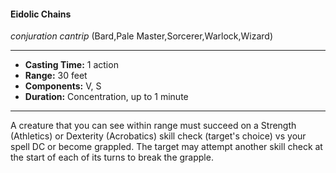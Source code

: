 #### Eidolic Chains
*conjuration cantrip* (Bard,Pale Master,Sorcerer,Warlock,Wizard)
___
- **Casting Time:** 1 action
- **Range:** 30 feet
- **Components:** V, S
- **Duration:** Concentration, up to 1 minute
---
A creature that you can see within range must succeed on a Strength (Athletics) or Dexterity (Acrobatics) skill check (target's choice) vs your spell DC or become grappled. The target may attempt another skill check at the start of each of its turns to break the grapple.
